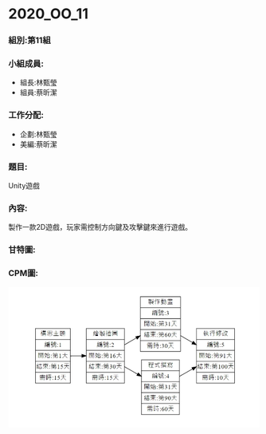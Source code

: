 # 2020_OO_11
### 組別:第11組
### 小組成員:
- 組長:林甄瑩
- 組員:蔡昕潔
### 工作分配:
- 企劃:林甄瑩
- 美編:蔡昕潔
### 題目:
Unity遊戲
### 內容:
製作一款2D遊戲，玩家需控制方向鍵及攻擊鍵來進行遊戲。
### 甘特圖:

### CPM圖:
![CPM](CPM.jpg "CPM圖")
